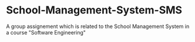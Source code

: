 # School-Management-System-SMS
A group assignement which is related to the School Management System in a course "Software Engineering"  
